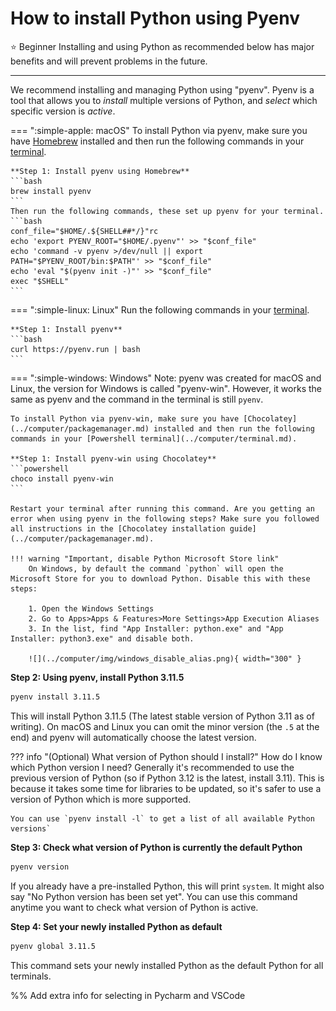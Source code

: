 
# How to install Python using Pyenv
<span class="tag beginner-tag">⭐️ Beginner</span> Installing and using Python as recommended below has major benefits and will prevent problems in the future.

---

We recommend installing and managing Python using "pyenv". Pyenv is a tool that allows you to *install* multiple versions of Python, and *select* which specific version is *active*.

=== ":simple-apple: macOS"
    To install Python via pyenv, make sure you have [Homebrew](../computer/packagemanager.md) installed and then run the following commands in your [terminal](../computer/terminal.md).

    **Step 1: Install pyenv using Homebrew**
    ```bash
    brew install pyenv
    ```
    Then run the following commands, these set up pyenv for your terminal.
    ```bash
    conf_file="$HOME/.${SHELL##*/}"rc
    echo 'export PYENV_ROOT="$HOME/.pyenv"' >> "$conf_file"
    echo 'command -v pyenv >/dev/null || export PATH="$PYENV_ROOT/bin:$PATH"' >> "$conf_file"
    echo 'eval "$(pyenv init -)"' >> "$conf_file"
    exec "$SHELL"
    ```


=== ":simple-linux: Linux"
    Run the following commands in your [terminal](../computer/terminal.md).

    **Step 1: Install pyenv**
    ```bash
    curl https://pyenv.run | bash
    ```

=== ":simple-windows: Windows"
    Note: pyenv was created for macOS and Linux, the version for Windows is called "pyenv-win". However, it works the same as pyenv and the command in the terminal is still `pyenv`.
    
    To install Python via pyenv-win, make sure you have [Chocolatey](../computer/packagemanager.md) installed and then run the following commands in your [Powershell terminal](../computer/terminal.md).

    **Step 1: Install pyenv-win using Chocolatey**
    ```powershell
    choco install pyenv-win
    ```

    Restart your terminal after running this command. Are you getting an error when using pyenv in the following steps? Make sure you followed all instructions in the [Chocolatey installation guide](../computer/packagemanager.md).

    !!! warning "Important, disable Python Microsoft Store link"
        On Windows, by default the command `python` will open the Microsoft Store for you to download Python. Disable this with these steps:

        1. Open the Windows Settings
        2. Go to Apps>Apps & Features>More Settings>App Execution Aliases
        3. In the list, find "App Installer: python.exe" and "App Installer: python3.exe" and disable both.

        ![](../computer/img/windows_disable_alias.png){ width="300" }

**Step 2: Using pyenv, install Python 3.11.5**

```bash
pyenv install 3.11.5
```
This will install Python 3.11.5 (The latest stable version of Python 3.11 as of writing). On macOS and Linux you can omit the minor version (the `.5` at the end) and pyenv will automatically choose the latest version.

??? info "(Optional) What version of Python should I install?"
    How do I know which Python version I need? Generally it's recommended to use the previous version of Python (so if Python 3.12 is the latest, install 3.11). This is because it takes some time for libraries to be updated, so it's safer to use a version of Python which is more supported.

    You can use `pyenv install -l` to get a list of all available Python versions`

**Step 3: Check what version of Python is currently the default Python**
```bash
pyenv version
```
If you already have a pre-installed Python, this will print `system`. It might also say "No Python version has been set yet". You can use this command anytime you want to check what version of Python is active.

**Step 4: Set your newly installed Python as default**
```bash
pyenv global 3.11.5
```
This command sets your newly installed Python as the default Python for all terminals.

%% Add extra info for selecting in Pycharm and VSCode